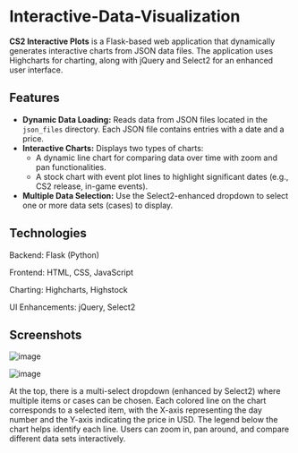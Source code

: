 # Interactive-Data-Visualization

**CS2 Interactive Plots** is a Flask-based web application that dynamically generates interactive charts from JSON data files. The application uses Highcharts for charting, along with jQuery and Select2 for an enhanced user interface.

## Features

- **Dynamic Data Loading:** Reads data from JSON files located in the `json_files` directory. Each JSON file contains entries with a date and a price.
- **Interactive Charts:** Displays two types of charts:
  - A dynamic line chart for comparing data over time with zoom and pan functionalities.
  - A stock chart with event plot lines to highlight significant dates (e.g., CS2 release, in-game events).
- **Multiple Data Selection:** Use the Select2-enhanced dropdown to select one or more data sets (cases) to display.

## Technologies
Backend: Flask (Python)

Frontend: HTML, CSS, JavaScript

Charting: Highcharts, Highstock

UI Enhancements: jQuery, Select2

## Screenshots
![image](https://github.com/user-attachments/assets/78a3ec50-5ee3-47c2-ac03-e3e9aa66c768)



![image](https://github.com/user-attachments/assets/b82c7ad5-d054-48c5-81a7-eaa74b035419)

At the top, there is a multi-select dropdown (enhanced by Select2) where multiple items or cases can be chosen. Each colored line on the chart corresponds to a selected item, with the X-axis representing the day number and the Y-axis indicating the price in USD. The legend below the chart helps identify each line. Users can zoom in, pan around, and compare different data sets interactively.


